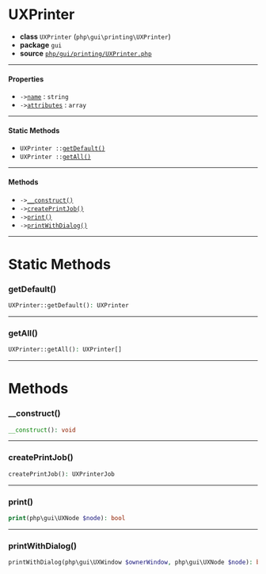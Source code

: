 # UXPrinter

- **class** `UXPrinter` (`php\gui\printing\UXPrinter`)
- **package** `gui`
- **source** [`php/gui/printing/UXPrinter.php`](./src/main/resources/JPHP-INF/sdk/php/gui/printing/UXPrinter.php)


---

#### Properties

- `->`[`name`](#prop-name) : `string`
- `->`[`attributes`](#prop-attributes) : `array`

---

#### Static Methods

- `UXPrinter ::`[`getDefault()`](#method-getdefault)
- `UXPrinter ::`[`getAll()`](#method-getall)

---

#### Methods

- `->`[`__construct()`](#method-__construct)
- `->`[`createPrintJob()`](#method-createprintjob)
- `->`[`print()`](#method-print)
- `->`[`printWithDialog()`](#method-printwithdialog)

---
# Static Methods

<a name="method-getdefault"></a>

### getDefault()
```php
UXPrinter::getDefault(): UXPrinter
```

---

<a name="method-getall"></a>

### getAll()
```php
UXPrinter::getAll(): UXPrinter[]
```

---
# Methods

<a name="method-__construct"></a>

### __construct()
```php
__construct(): void
```

---

<a name="method-createprintjob"></a>

### createPrintJob()
```php
createPrintJob(): UXPrinterJob
```

---

<a name="method-print"></a>

### print()
```php
print(php\gui\UXNode $node): bool
```

---

<a name="method-printwithdialog"></a>

### printWithDialog()
```php
printWithDialog(php\gui\UXWindow $ownerWindow, php\gui\UXNode $node): bool
```